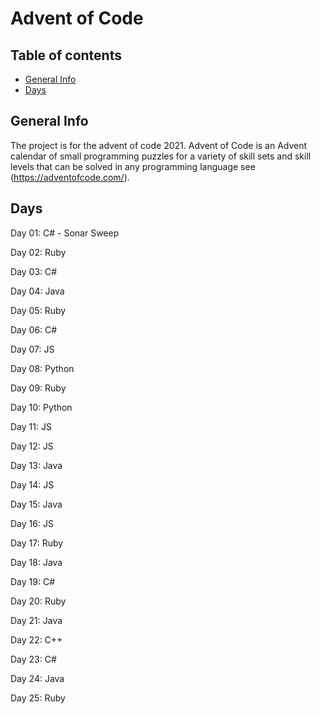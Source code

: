 # Advent of Code

## Table of contents
* [General Info](#general-info)
* [Days](#days)

## General Info

The project is for the advent of code 2021. Advent of Code is an Advent calendar of small programming puzzles for a variety of skill sets and skill levels that can be solved in any programming language see (https://adventofcode.com/).

## Days

Day 01: C# - Sonar Sweep

Day 02: Ruby

Day 03: C#

Day 04: Java

Day 05: Ruby

Day 06: C#

Day 07: JS

Day 08: Python

Day 09: Ruby

Day 10: Python

Day 11: JS

Day 12: JS

Day 13: Java

Day 14: JS

Day 15: Java

Day 16: JS

Day 17: Ruby

Day 18: Java

Day 19: C#

Day 20: Ruby

Day 21: Java

Day 22: C++

Day 23: C#

Day 24: Java

Day 25: Ruby
